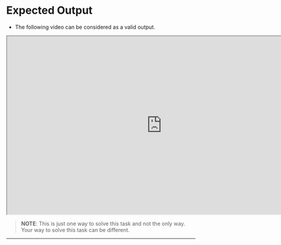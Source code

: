 # Expected Output

- The following video can be considered as a valid output.

<center><iframe width="824" height="476"
src="https://www.youtube.com/embed/BzK3bO2F_FY">
</iframe></center>

> **NOTE**: This is just one way to solve this task and not the only way. Your way to solve this task can be different.

---